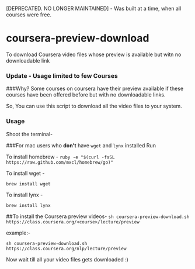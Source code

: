 [DEPRECATED. NO LONGER MAINTAINED] - Was built at a time, when all courses were free.

coursera-preview-download
=========================

To download Coursera video files whose preview is available but witn no downloadable link

### Update - Usage limited to few Courses

###Why?
Some courses on coursera have their preview available if these courses have been offered before but with no 
downloadable links.

So, You can use this script to download all the video files to your system.


### Usage

Shoot the terminal-


###For mac users who **don't** have `wget` and `lynx` installed
Run 

To install homebrew -
`ruby -e "$(curl -fsSL https://raw.github.com/mxcl/homebrew/go)"`

To install wget -

`brew install wget`

To install lynx -

`brew install lynx`

##To install the Coursera preview videos-
`sh coursera-preview-download.sh https://class.coursera.org/<course>/lecture/preview`

example:- 

`sh coursera-preview-download.sh https://class.coursera.org/nlp/lecture/preview`



Now wait till all your video files gets downloaded :)

